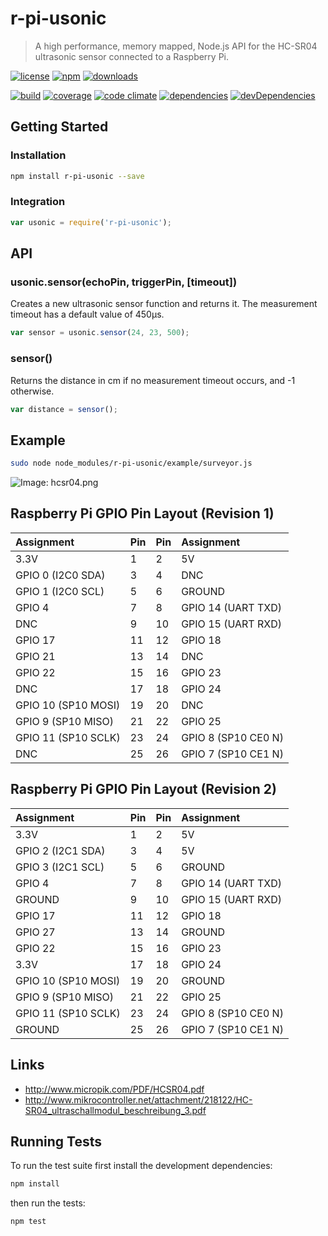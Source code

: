 # r-pi-usonic

> A high performance, memory mapped, Node.js API for the HC-SR04 ultrasonic sensor connected to a Raspberry Pi.

[![license](http://img.shields.io/badge/license-MIT-blue.svg?style=flat)](https://raw.githubusercontent.com/clebert/r-pi-usonic/master/LICENSE)
[![npm](http://img.shields.io/npm/v/r-pi-usonic.svg?style=flat)](https://www.npmjs.org/package/r-pi-usonic)
[![downloads](http://img.shields.io/npm/dm/r-pi-usonic.svg?style=flat)](https://www.npmjs.org/package/r-pi-usonic)

[![build](http://img.shields.io/travis/clebert/r-pi-usonic/master.svg?style=flat)](https://travis-ci.org/clebert/r-pi-usonic)
[![coverage](http://img.shields.io/coveralls/clebert/r-pi-usonic/master.svg?style=flat)](https://coveralls.io/r/clebert/r-pi-usonic)
[![code climate](http://img.shields.io/codeclimate/github/clebert/r-pi-usonic.svg?style=flat)](https://codeclimate.com/github/clebert/r-pi-usonic)
[![dependencies](http://img.shields.io/david/clebert/r-pi-usonic.svg?style=flat)](https://david-dm.org/clebert/r-pi-usonic#info=dependencies&view=table)
[![devDependencies](http://img.shields.io/david/dev/clebert/r-pi-usonic.svg?style=flat)](https://david-dm.org/clebert/r-pi-usonic#info=devDependencies&view=table)

## Getting Started

### Installation

```sh
npm install r-pi-usonic --save
```

### Integration

```javascript
var usonic = require('r-pi-usonic');
```

## API

### usonic.sensor(echoPin, triggerPin, [timeout])

Creates a new ultrasonic sensor function and returns it.
The measurement timeout has a default value of 450µs.

```javascript
var sensor = usonic.sensor(24, 23, 500);
```

### sensor()

Returns the distance in cm if no measurement timeout occurs, and -1 otherwise.

```javascript
var distance = sensor();
```

## Example

```sh
sudo node node_modules/r-pi-usonic/example/surveyor.js
```

![Image: hcsr04.png](https://raw.githubusercontent.com/clebert/r-pi-usonic/master/img/hcsr04.png)

## Raspberry Pi GPIO Pin Layout (Revision 1)

| Assignment          | Pin | Pin | Assignment          |
| :------------------ | :-- | :-- | :------------------ |
| 3.3V                | 1   | 2   | 5V                  |
| GPIO 0 (I2C0 SDA)   | 3   | 4   | DNC                 |
| GPIO 1 (I2C0 SCL)   | 5   | 6   | GROUND              |
| GPIO 4              | 7   | 8   | GPIO 14 (UART TXD)  |
| DNC                 | 9   | 10  | GPIO 15 (UART RXD)  |
| GPIO 17             | 11  | 12  | GPIO 18             |
| GPIO 21             | 13  | 14  | DNC                 |
| GPIO 22             | 15  | 16  | GPIO 23             |
| DNC                 | 17  | 18  | GPIO 24             |
| GPIO 10 (SP10 MOSI) | 19  | 20  | DNC                 |
| GPIO 9  (SP10 MISO) | 21  | 22  | GPIO 25             |
| GPIO 11 (SP10 SCLK) | 23  | 24  | GPIO 8 (SP10 CE0 N) |
| DNC                 | 25  | 26  | GPIO 7 (SP10 CE1 N) |

## Raspberry Pi GPIO Pin Layout (Revision 2)

| Assignment          | Pin | Pin | Assignment          |
| :------------------ | :-- | :-- | :------------------ |
| 3.3V                | 1   | 2   | 5V                  |
| GPIO 2 (I2C1 SDA)   | 3   | 4   | 5V                  |
| GPIO 3 (I2C1 SCL)   | 5   | 6   | GROUND              |
| GPIO 4              | 7   | 8   | GPIO 14 (UART TXD)  |
| GROUND              | 9   | 10  | GPIO 15 (UART RXD)  |
| GPIO 17             | 11  | 12  | GPIO 18             |
| GPIO 27             | 13  | 14  | GROUND              |
| GPIO 22             | 15  | 16  | GPIO 23             |
| 3.3V                | 17  | 18  | GPIO 24             |
| GPIO 10 (SP10 MOSI) | 19  | 20  | GROUND              |
| GPIO 9  (SP10 MISO) | 21  | 22  | GPIO 25             |
| GPIO 11 (SP10 SCLK) | 23  | 24  | GPIO 8 (SP10 CE0 N) |
| GROUND              | 25  | 26  | GPIO 7 (SP10 CE1 N) |

## Links

- http://www.micropik.com/PDF/HCSR04.pdf
- http://www.mikrocontroller.net/attachment/218122/HC-SR04_ultraschallmodul_beschreibung_3.pdf

## Running Tests

To run the test suite first install the development dependencies:

```sh
npm install
```

then run the tests:

```sh
npm test
```
